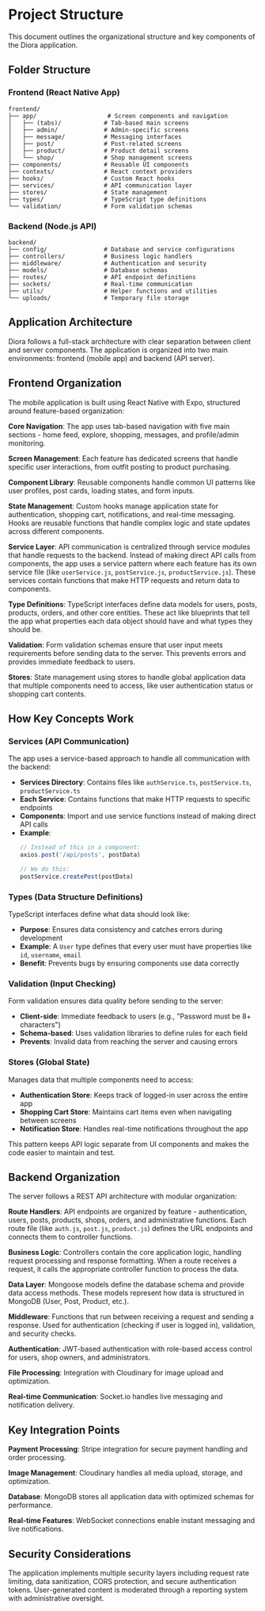# Project Structure

This document outlines the organizational structure and key components of the Diora application.

## Folder Structure

### Frontend (React Native App)
```
frontend/
├── app/                    # Screen components and navigation
│   ├── (tabs)/            # Tab-based main screens
│   ├── admin/             # Admin-specific screens
│   ├── message/           # Messaging interfaces
│   ├── post/              # Post-related screens
│   ├── product/           # Product detail screens
│   └── shop/              # Shop management screens
├── components/            # Reusable UI components
├── contexts/              # React context providers
├── hooks/                 # Custom React hooks
├── services/              # API communication layer
├── stores/                # State management
├── types/                 # TypeScript type definitions
└── validation/            # Form validation schemas
```

### Backend (Node.js API)
```
backend/
├── config/                # Database and service configurations
├── controllers/           # Business logic handlers
├── middleware/            # Authentication and security
├── models/                # Database schemas
├── routes/                # API endpoint definitions
├── sockets/               # Real-time communication
├── utils/                 # Helper functions and utilities
└── uploads/               # Temporary file storage
```

## Application Architecture

Diora follows a full-stack architecture with clear separation between client and server components. The application is organized into two main environments: frontend (mobile app) and backend (API server).

## Frontend Organization

The mobile application is built using React Native with Expo, structured around feature-based organization:

**Core Navigation**: The app uses tab-based navigation with five main sections - home feed, explore, shopping, messages, and profile/admin monitoring.

**Screen Management**: Each feature has dedicated screens that handle specific user interactions, from outfit posting to product purchasing.

**Component Library**: Reusable components handle common UI patterns like user profiles, post cards, loading states, and form inputs.

**State Management**: Custom hooks manage application state for authentication, shopping cart, notifications, and real-time messaging. Hooks are reusable functions that handle complex logic and state updates across different components.

**Service Layer**: API communication is centralized through service modules that handle requests to the backend. Instead of making direct API calls from components, the app uses a service pattern where each feature has its own service file (like `userService.js`, `postService.js`, `productService.js`). These services contain functions that make HTTP requests and return data to components.

**Type Definitions**: TypeScript interfaces define data models for users, posts, products, orders, and other core entities. These act like blueprints that tell the app what properties each data object should have and what types they should be.

**Validation**: Form validation schemas ensure that user input meets requirements before sending data to the server. This prevents errors and provides immediate feedback to users.

**Stores**: State management using stores to handle global application data that multiple components need to access, like user authentication status or shopping cart contents.

## How Key Concepts Work

### Services (API Communication)
The app uses a service-based approach to handle all communication with the backend:
- **Services Directory**: Contains files like `authService.ts`, `postService.ts`, `productService.ts`
- **Each Service**: Contains functions that make HTTP requests to specific endpoints
- **Components**: Import and use service functions instead of making direct API calls
- **Example**:
  ```typescript
  // Instead of this in a component:
  axios.post('/api/posts', postData)
  
  // We do this:
  postService.createPost(postData)
  ```

### Types (Data Structure Definitions)
TypeScript interfaces define what data should look like:
- **Purpose**: Ensures data consistency and catches errors during development
- **Example**: A `User` type defines that every user must have properties like `id`, `username`, `email`
- **Benefit**: Prevents bugs by ensuring components use data correctly

### Validation (Input Checking)
Form validation ensures data quality before sending to the server:
- **Client-side**: Immediate feedback to users (e.g., "Password must be 8+ characters")
- **Schema-based**: Uses validation libraries to define rules for each field
- **Prevents**: Invalid data from reaching the server and causing errors

### Stores (Global State)
Manages data that multiple components need to access:
- **Authentication Store**: Keeps track of logged-in user across the entire app
- **Shopping Cart Store**: Maintains cart items even when navigating between screens
- **Notification Store**: Handles real-time notifications throughout the app

This pattern keeps API logic separate from UI components and makes the code easier to maintain and test.

## Backend Organization

The server follows a REST API architecture with modular organization:

**Route Handlers**: API endpoints are organized by feature - authentication, users, posts, products, shops, orders, and administrative functions. Each route file (like `auth.js`, `post.js`, `product.js`) defines the URL endpoints and connects them to controller functions.

**Business Logic**: Controllers contain the core application logic, handling request processing and response formatting. When a route receives a request, it calls the appropriate controller function to process the data.

**Data Layer**: Mongoose models define the database schema and provide data access methods. These models represent how data is structured in MongoDB (User, Post, Product, etc.).

**Middleware**: Functions that run between receiving a request and sending a response. Used for authentication (checking if user is logged in), validation, and security checks.

**Authentication**: JWT-based authentication with role-based access control for users, shop owners, and administrators.

**File Processing**: Integration with Cloudinary for image upload and optimization.

**Real-time Communication**: Socket.io handles live messaging and notification delivery.

## Key Integration Points

**Payment Processing**: Stripe integration for secure payment handling and order processing.

**Image Management**: Cloudinary handles all media upload, storage, and optimization.

**Database**: MongoDB stores all application data with optimized schemas for performance.

**Real-time Features**: WebSocket connections enable instant messaging and live notifications.

## Security Considerations

The application implements multiple security layers including request rate limiting, data sanitization, CORS protection, and secure authentication tokens. User-generated content is moderated through a reporting system with administrative oversight.
